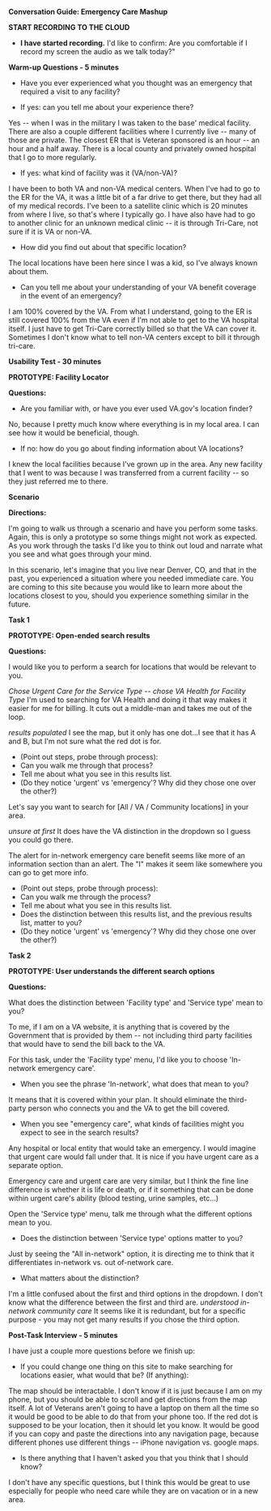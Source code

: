 **Conversation Guide: Emergency Care Mashup**

**START RECORDING TO THE CLOUD**

-   **I have started recording.** I'd like to confirm: Are you comfortable if I record my screen the audio as we talk today?"

**Warm-up Questions - 5 minutes**

-   Have you ever experienced what you thought was an emergency that required a visit to any facility?

-   If yes: can you tell me about your experience there?

Yes -- when I was in the military I was taken to the base' medical facility. There are also a couple different facilities where I currently live -- many of those are private. The closest ER that is Veteran sponsored is an hour -- an hour and a half away. There is a local county and privately owned hospital that I go to more regularly.

-   If yes: what kind of facility was it (VA/non-VA)?

I have been to both VA and non-VA medical centers. When I've had to go to the ER for the VA, it was a little bit of a far drive to get there, but they had all of my medical records. I've been to a satellite clinic which is 20 minutes from where I live, so that's where I typically go. I have also have had to go to another clinic for an unknown medical clinic -- it is through Tri-Care, not sure if it is VA or non-VA. 

-   How did you find out about that specific location?

The local locations have been here since I was a kid, so I've always known about them.

-   Can you tell me about your understanding of your VA benefit coverage in the event of an emergency?

I am 100% covered by the VA. From what I understand, going to the ER is still covered 100% from the VA even if I'm not able to get to the VA hospital itself. I just have to get Tri-Care correctly billed so that the VA can cover it. Sometimes I don't know what to tell non-VA centers except to bill it through tri-care.

**Usability Test - 30 minutes**

**PROTOTYPE: Facility Locator**

**Questions:**

-   Are you familiar with, or have you ever used VA.gov's location finder?

No, because I pretty much know where everything is in my local area. I can see how it would be beneficial, though.

-   If no: how do you go about finding information about VA locations?

I knew the local facilities because I've grown up in the area. Any new facility that I went to was because I was transferred from a current facility -- so they just referred me to there.

**Scenario**

**Directions:**

I'm going to walk us through a scenario and have you perform some tasks. Again, this is only a prototype so some things might not work as expected. As you work through the tasks I'd like you to think out loud and narrate what you see and what goes through your mind.

In this scenario, let's imagine that you live near Denver, CO, and that in the past, you experienced a situation where you needed immediate care. You are coming to this site because you would like to learn more about the locations closest to you, should you experience something similar in the future.

**Task 1**

**PROTOTYPE: Open-ended search results**

**Questions:**

I would like you to perform a search for locations that would be relevant to you.

*Chose Urgent Care for the Service Type -- chose VA Health for Facility Type* I'm used to searching for VA Health and doing it that way makes it easier for me for billing. It cuts out a middle-man and takes me out of the loop. 

*results populated* I see the map, but it only has one dot...I see that it has A and B, but I'm not sure what the red dot is for.

-   (Point out steps, probe through process):
-   Can you walk me through that process?
-   Tell me about what you see in this results list.
-   (Do they notice 'urgent' vs 'emergency'? Why did they chose one over the other?)

Let's say you want to search for [All / VA / Community locations] in your area.

*unsure at first* It does have the VA distinction in the dropdown so I guess you could go there.

The alert for in-network emergency care benefit seems like more of an information section than an alert. The "I" makes it seem like somewhere you can go to get more info.

-   (Point out steps, probe through process):
-   Can you walk me through the process?
-   Tell me about what you see in this results list.
-   Does the distinction between this results list, and the previous results list, matter to you?
-   (Do they notice 'urgent' vs 'emergency'? Why did they chose one over the other?)

**Task 2**

**PROTOTYPE: User understands the different search options**

**Questions:**

What does the distinction between 'Facility type' and 'Service type' mean to you?

To me, if I am on a VA website, it is anything that is covered by the Government that is provided by them -- not including third party facilities that would have to send the bill back to the VA.

For this task, under the 'Facility type' menu, I'd like you to choose 'In-network emergency care'.

-   When you see the phrase 'In-network', what does that mean to you?

It means that it is covered within your plan. It should eliminate the third-party person who connects you and the VA to get the bill covered.

-   When you see "emergency care", what kinds of facilities might you expect to see in the search results?

Any hospital or local entity that would take an emergency. I would imagine that urgent care would fall under that. It is nice if you have urgent care as a separate option.

Emergency care and urgent care are very similar, but I think the fine line difference is whether it is life or death, or if it something that can be done within urgent care's ability (blood testing, urine samples, etc...)

Open the 'Service type' menu, talk me through what the different options mean to you.

-   Does the distinction between 'Service type' options matter to you?

Just by seeing the "All in-network" option, it is directing me to think that it differentiates in-network vs. out of-network care.

-   What matters about the distinction?

I'm a little confused about the first and third options in the dropdown. I don't know what the difference between the first and third are. *understood in-network community care* It seems like it is redundant, but for a specific purpose - you may not get many results if you chose the third option.

**Post-Task Interview - 5 minutes**

I have just a couple more questions before we finish up:

-   If you could change one thing on this site to make searching for locations easier, what would that be? (If anything):

The map should be interactable. I don't know if it is just because I am on my phone, but you should be able to scroll and get directions from the map itself. A lot of Veterans aren't going to have a laptop on them all the time so it would be good to be able to do that from your phone too. If the red dot is supposed to be your location, then it should let you know. It would be good if you can copy and paste the directions into any navigation page, because different phones use different things -- iPhone navigation vs. google maps. 

-   Is there anything that I haven't asked you that you think that I should know?

I don't have any specific questions, but I think this would be great to use especially for people who need care while they are on vacation or in a new area.
